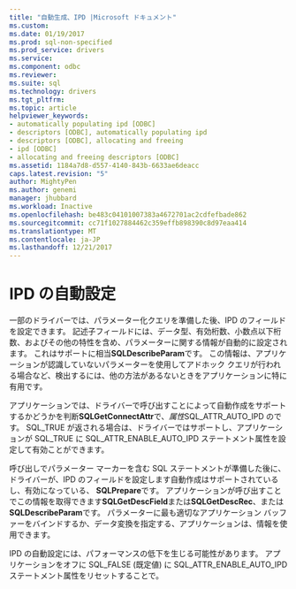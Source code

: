 ```yaml
---
title: "自動生成、IPD |Microsoft ドキュメント"
ms.custom: 
ms.date: 01/19/2017
ms.prod: sql-non-specified
ms.prod_service: drivers
ms.service: 
ms.component: odbc
ms.reviewer: 
ms.suite: sql
ms.technology: drivers
ms.tgt_pltfrm: 
ms.topic: article
helpviewer_keywords:
- automatically populating ipd [ODBC]
- descriptors [ODBC], automatically populating ipd
- descriptors [ODBC], allocating and freeing
- ipd [ODBC]
- allocating and freeing descriptors [ODBC]
ms.assetid: 1184a7d8-d557-4140-843b-6633ae6deacc
caps.latest.revision: "5"
author: MightyPen
ms.author: genemi
manager: jhubbard
ms.workload: Inactive
ms.openlocfilehash: be483c04101007383a4672701ac2cdfefbade862
ms.sourcegitcommit: cc71f1027884462c359effb898390c8d97eaa414
ms.translationtype: MT
ms.contentlocale: ja-JP
ms.lasthandoff: 12/21/2017
---
```

# <a name="automatic-population-of-the-ipd"></a>IPD の自動設定
一部のドライバーでは、パラメーター化クエリを準備した後、IPD のフィールドを設定できます。 記述子フィールドには、データ型、有効桁数、小数点以下桁数、およびその他の特性を含め、パラメーターに関する情報が自動的に設定されます。 これはサポートに相当**SQLDescribeParam**です。 この情報は、アプリケーションが認識していないパラメーターを使用してアドホック クエリが行われる場合など、検出するには、他の方法があるないときをアプリケーションに特に有用です。  
  
 アプリケーションでは、ドライバーで呼び出すことによって自動作成をサポートするかどうかを判断**SQLGetConnectAttr**で、*属性*SQL_ATTR_AUTO_IPD のです。 SQL_TRUE が返される場合は、ドライバーではサポートし、アプリケーションが SQL_TRUE に SQL_ATTR_ENABLE_AUTO_IPD ステートメント属性を設定して有効ことができます。  
  
 呼び出しでパラメーター マーカーを含む SQL ステートメントが準備した後に、ドライバーが、IPD のフィールドを設定します自動作成はサポートされているし、有効になっている、 **SQLPrepare**です。 アプリケーションが呼び出すことでこの情報を取得できます**SQLGetDescField**または**SQLGetDescRec**、または**SQLDescribeParam**です。 パラメーターに最も適切なアプリケーション バッファーをバインドするか、データ変換を指定する、アプリケーションは、情報を使用できます。  
  
 IPD の自動設定には、パフォーマンスの低下を生じる可能性があります。 アプリケーションをオフに SQL_FALSE (既定値) に SQL_ATTR_ENABLE_AUTO_IPD ステートメント属性をリセットすることで。
